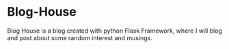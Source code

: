 # Blog-House
Blog House is a blog created with python Flask Framework, where I will blog and post about some random interest and musings.
